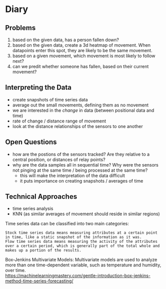 # Diary

## Problems

1. based on the given data, has a person fallen down?
2. based on the given data, create a 3d heatmap of movement. When datapoints enter this spot, they are likely to be the same movement.
3. based on a given movement, which movement is most likely to follow next?
4. can we predit whether someone has fallen, based on their current movement?

## Interpreting the Data

- create snapshots of time series data 
- average out the small movements, defining them as no movement
- we are interested in the *change* in data (between positional data and time)
- rate of change / distance range of movement
- look at the distance relationships of the sensors to one another

## Open Questions

- how are the postions of the sensors tracked? Are they relative to a central position, or distances of relay points?
- why are the data samples all in sequential time? Why were the sensors not pinging at the same time / being processed at the same time?
    - this will make the interpretation of the data difficult
    - it puts importance on creating snapshots / averages of time

## Technical Approaches

- time series analysis
- KNN (as similar averages of movement should reside in similar regions)

Time series data can be classified into two main categories:

    Stock time series data means measuring attributes at a certain point in time, like a static snapshot of the information as it was.
    Flow time series data means measuring the activity of the attributes over a certain period, which is generally part of the total whole and makes up a portion of the results.

Box-Jenkins Multivariate Models: Multivariate models are used to analyze more than one time-dependent variable, such as temperature and humidity, over time.   
https://machinelearningmastery.com/gentle-introduction-box-jenkins-method-time-series-forecasting/  


